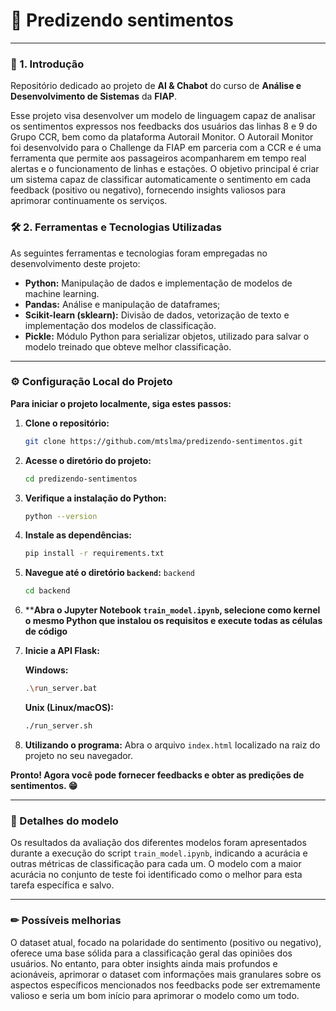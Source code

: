 # 🔮 Predizendo sentimentos

---
### 📝 1. Introdução

Repositório dedicado ao projeto de **AI & Chabot** do curso de **Análise e Desenvolvimento de Sistemas** da **FIAP**.

Esse projeto visa desenvolver um modelo de linguagem capaz de analisar os sentimentos expressos nos feedbacks dos usuários das linhas 8 e 9 do Grupo CCR, bem como da plataforma Autorail Monitor. O Autorail Monitor foi desenvolvido para o Challenge da FIAP em parceria com a CCR e é uma ferramenta que permite aos passageiros acompanharem em tempo real alertas e o funcionamento de linhas e estações. O objetivo principal é criar um sistema capaz de classificar automaticamente o sentimento em cada feedback (positivo ou negativo), fornecendo insights valiosos para aprimorar continuamente os serviços.

### 🛠 2. Ferramentas e Tecnologias Utilizadas

As seguintes ferramentas e tecnologias foram empregadas no desenvolvimento deste projeto:

* **Python:** Manipulação de dados e implementação de modelos de machine learning.
* **Pandas:** Análise e manipulação de dataframes;
* **Scikit-learn (sklearn):** Divisão de dados, vetorização de texto e implementação dos modelos de classificação.
* **Pickle:** Módulo Python para serializar objetos, utilizado para salvar o modelo treinado que obteve melhor classificação.

---

### ⚙ Configuração Local do Projeto

**Para iniciar o projeto localmente, siga estes passos:**

1.  **Clone o repositório:**
    ```bash
    git clone https://github.com/mtslma/predizendo-sentimentos.git
    ```

2.  **Acesse o diretório do projeto:**
    ```bash
    cd predizendo-sentimentos
    ```

3.  **Verifique a instalação do Python:**
    ```bash
    python --version
    ```

4.  **Instale as dependências:**
    ```bash
    pip install -r requirements.txt
    ```

5.  **Navegue até o diretório `backend`:** `backend`
    ```bash
    cd backend
    ```

6.  ****Abra o Jupyter Notebook `train_model.ipynb`, selecione como kernel o mesmo Python que instalou os requisitos e execute todas as células de código**

7.  **Inicie a API Flask:**

    **Windows:**
    ```bash
    .\run_server.bat
    ```

    **Unix (Linux/macOS):**
    ```bash
    ./run_server.sh
    ```

8.  **Utilizando o programa:**
    Abra o arquivo `index.html` localizado na raiz do projeto no seu navegador.

**Pronto\! Agora você pode fornecer feedbacks e obter as predições de sentimentos. 😁**

---

### 📃 Detalhes do modelo

Os resultados da avaliação dos diferentes modelos foram apresentados durante a execução do script `train_model.ipynb`, indicando a acurácia e outras métricas de classificação para cada um. O modelo com a maior acurácia no conjunto de teste foi identificado como o melhor para esta tarefa específica e salvo.

---

### ✏ Possíveis melhorias

O dataset atual, focado na polaridade do sentimento (positivo ou negativo), oferece uma base sólida para a classificação geral das opiniões dos usuários. No entanto, para obter insights ainda mais profundos e acionáveis, aprimorar o dataset com informações mais granulares sobre os aspectos específicos mencionados nos feedbacks pode ser extremamente valioso e seria um bom início para aprimorar o modelo como um todo.
